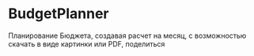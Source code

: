 # BudgetPlanner
Планирование Бюджета, создавая расчет на месяц, с возможностью скачать в виде картинки или PDF, поделиться 
